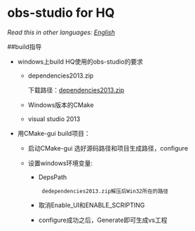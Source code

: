 # obs-studio for HQ

*Read this in other languages: [English](README.en.md)*

##build指导

* windows上build HQ使用的obs-studio的要求
    * dependencies2013.zip
    
        下载路径：[dependencies2013.zip](https://obsproject.com/downloads/dependencies2013.zip)
   
    * Windows版本的CMake
   
    * visual studio 2013 
    
* 用CMake-gui build项目：

    * 启动CMake-gui 选好源码路径和项目生成路径，configure
    
    * 设置windows环境变量:
        * DepsPath 

               dedependencies2013.zip解压后Win32所在的路径
        
        * 取消Enable\_UI和ENABLE\_SCRIPTING
        * configure成功之后，Generate即可生成vs工程
            
              
